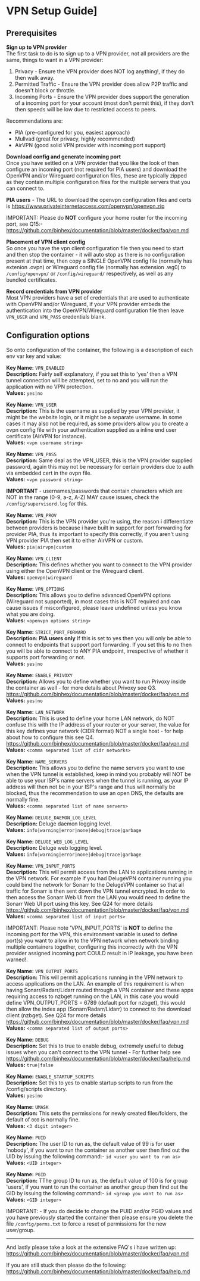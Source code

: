 # **VPN Setup Guide**]

## **Prerequisites**<br>

**Sign up to VPN provider**<br>
The first task to do is to sign up to a VPN provider, not all providers are the same, things to want in a VPN provider:

1. Privacy - Ensure the VPN provider does NOT log anything!, if they do then walk away.
2. Permitted Traffic - Ensure the VPN provider does allow P2P traffic and doesn't block or throttle.
3. Incoming Ports - Ensure the VPN provider does support the generation of a incoming port for your account (most don't permit this), if they don't then speeds will be low due to restricted access to peers.

Recommendations are:

- PIA (pre-configured for you, easiest approach)
- Mullvad (great for privacy, highly recommended)
- AirVPN (good solid VPN provider with incoming port support)

**Download config and generate incoming port**<br>
Once you have settled on a VPN provider that you like the look of then configure an incoming port (not required for PIA users) and download the OpenVPN and/or Wireguard configuration files, these are typically zipped as they contain multiple configuration files for the multiple servers that you can connect to.

**PIA users** - The URL to download the openvpn configuration files and certs is <https://www.privateinternetaccess.com/openvpn/openvpn.zip>

IMPORTANT: Please do **NOT** configure your home router for the incoming port, see Q15:- <https://github.com/binhex/documentation/blob/master/docker/faq/vpn.md>

**Placement of VPN client config**<br>
So once you have the vpn client configuration file then you need to start and then stop the container - it will auto stop as there is no configuration present at that time, then copy a SINGLE OpenVPN config file (normally has extenion .ovpn) or Wireguard config file (normally has extension .wg0) to ```/config/openvpn/``` or ```/config/wireguard/``` respectively, as well as any bundled certificates.

**Record credentials from VPN provider**<br>
Most VPN providers have a set of credentials that are used to authenticate with OpenVPN and/or Wireguard, if your VPN provider embeds the authentication into the OpenVPN/Wireguard configuration file then leave ```VPN_USER``` and ```VPN_PASS``` credentials blank.

## **Configuration options**<br>

So onto configuration of the container, the following is a description of each env var key and value:

**Key Name:** ```VPN_ENABLED```<br>
**Description:** Fairly self explanatory, if you set this to 'yes' then a VPN tunnel connection will be attempted, set to no and you will run the application with no VPN protection.<br>
**Values:** ```yes|no```<br>

**Key Name:** ```VPN_USER```<br>
**Description:** This is the username as supplied by your VPN provider, it might be the website login, or it might be a separate username. In some cases it may also not be required, as some providers allow you to create a ovpn config file with your authentication supplied as a inline end user certificate (AirVPN for instance).<br>
**Values:** ```<vpn username string>```<br>

**Key Name:** ```VPN_PASS```<br>
**Description:** Same deal as the VPN_USER, this is the VPN provider supplied password, again this may not be necessary for certain providers due to auth via embedded cert in the ovpn file.<br>
**Values:** ```<vpn password string>```<br>

**IMPORTANT** - usernames/passwords that contain characters which are NOT in the range (0-9, a-z, A-Z) MAY cause issues, check the ```/config/supervisord.log``` for this.

**Key Name:** ```VPN_PROV```<br>
**Description:** This is the VPN provider you're using, the reason i differentiate between providers is because i have built in support for port forwarding for provider PIA, thus its important to specify this correctly, if you aren't using VPN provider PIA then set it to either AirVPN or custom.<br>
**Values:** ```pia|airvpn|custom```<br>

**Key Name:** ```VPN_CLIENT```<br>
**Description:**  This defines whether you want to connect to the VPN provider using either the OpenVPN client or the Wireguard client.<br>
**Values:** ```openvpn|wireguard```<br>

**Key Name:** ```VPN_OPTIONS```<br>
**Description:** This allows you to define advanced OpenVPN options (Wireguard not supported), in most cases this is NOT required and can cause issues if misconfigured, please leave undefined unless you know what you are doing.<br>
**Values:** ```<openvpn options string>```<br>

**Key Name:** ```STRICT_PORT_FORWARD```<br>
**Description:**  **PIA users only** If this is set to yes then you will only be able to connect to endpoints that support port forwarding. If you set this to no then you will be able to connect to ANY PIA endpoint, irrespective of whether it supports port forwarding or not.<br>
**Values:** ```yes|no```<br>

**Key Name:** ```ENABLE_PRIVOXY```<br>
**Description:** Allows you to define whether you want to run Privoxy inside the container as well - for more details about Privoxy see Q3. <https://github.com/binhex/documentation/blob/master/docker/faq/vpn.md><br>
**Values:** ```yes|no```<br>

**Key Name:** ```LAN_NETWORK```<br>
**Description:** This is used to define your home LAN network, do NOT confuse this with the IP address of your router or your server, the value for this key defines your network (CIDR format) NOT a single host - for help about how to configure this see Q4. <https://github.com/binhex/documentation/blob/master/docker/faq/vpn.md><br>
**Values:** ```<comma separated list of cidr networks>```<br>

**Key Name:** ```NAME_SERVERS```<br>
**Description:** This allows you to define the name servers you want to use when the VPN tunnel is established, keep in mind you probably will NOT be able to use your ISP's name servers when the tunnel is running, as your IP address will then not be in your ISP's range and thus will normally be blocked, thus the recommendation to use an open DNS, the defaults are normally fine.<br>
**Values:** ```<comma separated list of name servers>```<br>

**Key Name:** ```DELUGE_DAEMON_LOG_LEVEL```<br>
**Description:** Deluge daemon logging level.<br>
**Values:** ```info|warning|error|none|debug|trace|garbage```<br>

**Key Name:** ```DELUGE_WEB_LOG_LEVEL```<br>
**Description:** Deluge web logging level.<br>
**Values:** ```info|warning|error|none|debug|trace|garbage```<br>

**Key Name:** ```VPN_INPUT_PORTS```<br>
**Description:** This will permit access from the LAN to applications running in the VPN network. For example if you had DelugeVPN container running you could bind the network for Sonarr to the DelugeVPN container so that all traffic for Sonarr is then sent down the VPN tunnel encrypted. In order to then access the Sonarr Web UI from the LAN you would need to define the Sonarr Web UI port using this key. See Q24 for more details <https://github.com/binhex/documentation/blob/master/docker/faq/vpn.md><br>
 **Values:** ```<comma separated list of input ports>```<br>

IMPORTANT: Please note 'VPN_INPUT_PORTS' is **NOT** to define the incoming port for the VPN, this environment variable is used to define port(s) you want to allow in to the VPN network when network binding multiple containers together, configuring this incorrectly with the VPN provider assigned incoming port COULD result in IP leakage, you have been warned!.

**Key Name:** ```VPN_OUTPUT_PORTS```<br>
**Description:** This will permit applications running in the VPN network to access applications on the LAN. An example of this requirement is when having Sonarr/Radarr/Lidarr routed through a VPN container and these apps requiring access to nzbget running on the LAN, in this case you would define VPN_OUTPUT_PORTS = 6789 (default port for nzbget), this would then allow the index app (Sonarr/Radarr/Lidarr) to connect to the download client (nzbget). See Q24 for more details <https://github.com/binhex/documentation/blob/master/docker/faq/vpn.md><br>
 **Values:** ```<comma separated list of output ports>```<br>

**Key Name:** ```DEBUG```<br>
**Description:** Set this to true to enable debug, extremely useful to debug issues when you can't connect to the VPN tunnel - For further help see <https://github.com/binhex/documentation/blob/master/docker/faq/help.md><br>
**Values:** ```true|false```<br>

**Key Name:** ```ENABLE_STARTUP_SCRIPTS```<br>
**Description:** Set this to yes to enable startup scripts to run from the /config/scripts directory.<br>
**Values:** ```yes|no```<br>

**Key Name:** ```UMASK```<br>
**Description:** This sets the permissions for newly created files/folders, the default of ```000``` is normally fine.<br>
**Values:** ```<3 digit integer>```<br>

**Key Name:** ```PUID```<br>
**Description:** The user ID to run as, the default value of 99 is for user 'nobody', if you want to run the container as another user then find out the UID by issuing the following command:- ```id <user you want to run as>```<br>
**Values:** ```<UID integer>```<br>

**Key Name:** ```PGID```<br>
**Description:** TThe group ID to run as, the default value of 100 is for group 'users', if you want to run the container as another group then find out the GID by issuing the following command:-  ```id <group you want to run as>```<br>
**Values:** ```<GID integer>```<br>

IMPORTANT: - If you do decide to change the PUID and/or PGID values and you have previously started the container then please ensure you delete the file ```/config/perms.txt``` to force a reset of permissions for the new user/group.

-------
And lastly please take a look at the extensive FAQ's i have written up:<br>
<https://github.com/binhex/documentation/blob/master/docker/faq/vpn.md>

If you are still stuck then please do the following:<br>
<https://github.com/binhex/documentation/blob/master/docker/faq/help.md>
